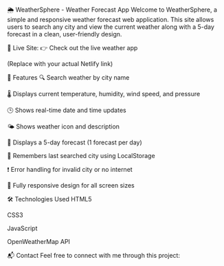 🌦️ WeatherSphere - Weather Forecast App
Welcome to WeatherSphere, a simple and responsive weather forecast web application. This site allows users to search any city and view the current weather along with a 5-day forecast in a clean, user-friendly design.

🚀 Live Site:
👉 Check out the live weather app

(Replace with your actual Netlify link)

📁 Features
🔍 Search weather by city name

🌡️ Displays current temperature, humidity, wind speed, and pressure

🕒 Shows real-time date and time updates

🌤️ Shows weather icon and description

📅 Displays a 5-day forecast (1 forecast per day)

💾 Remembers last searched city using LocalStorage

❗ Error handling for invalid city or no internet

📱 Fully responsive design for all screen sizes

🛠️ Technologies Used
HTML5

CSS3

JavaScript

OpenWeatherMap API

📬 Contact
Feel free to connect with me through this project:


